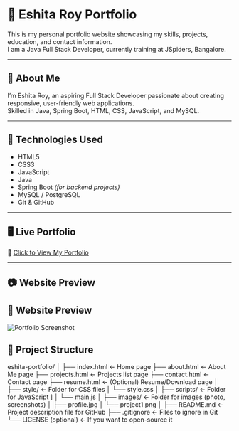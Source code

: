 # 💼 Eshita Roy Portfolio

This is my personal portfolio website showcasing my skills, projects, education, and contact information.  
I am a Java Full Stack Developer, currently training at JSpiders, Bangalore.

---

## 📌 About Me

I’m Eshita Roy, an aspiring Full Stack Developer passionate about creating responsive, user-friendly web applications.  
Skilled in Java, Spring Boot, HTML, CSS, JavaScript, and MySQL.

---

## 🚀 Technologies Used

- HTML5
- CSS3
- JavaScript
- Java
- Spring Boot *(for backend projects)*
- MySQL / PostgreSQL
- Git & GitHub

---

## 🖥️ Live Portfolio

🔗 [Click to View My Portfolio](https://github.com/ESHITA668/Portfolio)  


---
## 📷 Website Preview

## 📸 Website Preview

![Portfolio Screenshot](image/screenshotPortfolio.png)




## 📂 Project Structure

eshita-portfolio/
│
├── index.html               ← Home page
├── about.html               ← About Me page
├── projects.html            ← Projects list page
├── contact.html             ← Contact page
├── resume.html              ← (Optional) Resume/Download page
│
├── style/                   ← Folder for CSS files
│   └── style.css
│
├── scripts/                 ← Folder for JavaScript ]
│   └── main.js
│
├── images/                  ← Folder for images (photo, screenshots)
│   ├── profile.jpg
│   └── project1.png
│
├── README.md                ← Project description file for GitHub
├── .gitignore               ← Files to ignore in Git
└── LICENSE (optional)       ← If you want to open-source it


